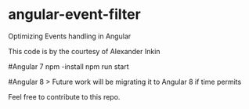 # angular-event-filter
Optimizing Events handling in Angular

This code is by the courtesy of Alexander Inkin

#Angular 7 
npm -install
npm run start

#Angular 8 > 
Future work will be migrating it to Angular 8 if time permits

Feel free to contribute to this repo.
